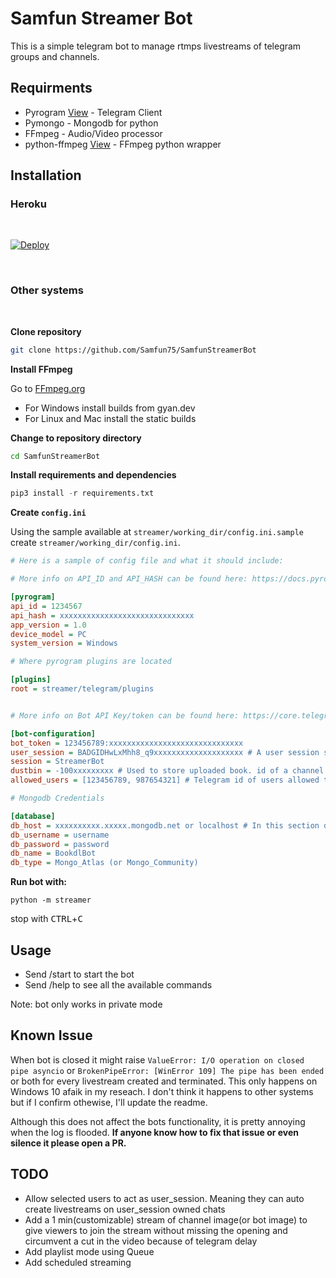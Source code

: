 # Samfun Streamer Bot

This is a simple telegram bot to manage rtmps livestreams of telegram groups and channels.

## Requirments

- Pyrogram [View](https://github.com/pyrogram/pyrogram) - Telegram Client
- Pymongo - Mongodb for python
- FFmpeg - Audio/Video processor
- python-ffmpeg [View](https://github.com/jonghwanhyeon/python-ffmpeg) - FFmpeg python wrapper

## Installation

### Heroku

<br>

[![Deploy](https://www.herokucdn.com/deploy/button.svg)](https://heroku.com/deploy?template=https://github.com/Samfun75/SamfunStreamerBot)

<br>

### Other systems

<br>

**Clone repository**

```bash
git clone https://github.com/Samfun75/SamfunStreamerBot
```

**Install FFmpeg**

Go to [FFmpeg.org](https://ffmpeg.org/download.html)

- For Windows install builds from gyan.dev
- For Linux and Mac install the static builds

**Change to repository directory**

```bash
cd SamfunStreamerBot
```

**Install requirements and dependencies**

```python
pip3 install -r requirements.txt
```

**Create `config.ini`**

Using the sample available at `streamer/working_dir/config.ini.sample` create `streamer/working_dir/config.ini`.

```ini
# Here is a sample of config file and what it should include:

# More info on API_ID and API_HASH can be found here: https://docs.pyrogram.org/intro/setup#api-keys

[pyrogram]
api_id = 1234567
api_hash = xxxxxxxxxxxxxxxxxxxxxxxxxxxxxx
app_version = 1.0
device_model = PC
system_version = Windows

# Where pyrogram plugins are located

[plugins]
root = streamer/telegram/plugins


# More info on Bot API Key/token can be found here: https://core.telegram.org/bots#6-botfather

[bot-configuration]
bot_token = 123456789:xxxxxxxxxxxxxxxxxxxxxxxxxxxxxx
user_session = BADGIDHwLxMhh8_q9xxxxxxxxxxxxxxxxxxxx # A user session string run the example here and input the result: https://docs.pyrogram.org/api/methods/export_session_string
session = StreamerBot
dustbin = -100xxxxxxxxx # Used to store uploaded book. id of a channel where the bot is admin
allowed_users = [123456789, 987654321] # Telegram id of users allowed to use the bot. If the bot is open to all put empty array like this []

# Mongodb Credentials

[database]
db_host = xxxxxxxxxx.xxxxx.mongodb.net or localhost # In this section db_host is the address of the machine where the MongoDB is running, with port number
db_username = username
db_password = password
db_name = BookdlBot
db_type = Mongo_Atlas (or Mongo_Community)

```

**Run bot with:**

`python -m streamer`

stop with <kbd>CTRL</kbd>+<kbd>C</kbd>

## Usage

- Send /start to start the bot
- Send /help to see all the available commands

Note: bot only works in private mode

## Known Issue

When bot is closed it might raise `ValueError: I/O operation on closed pipe asyncio` or `BrokenPipeError: [WinError 109] The pipe has been ended` or both for every livestream created and terminated. This only happens on Windows 10 afaik in my reseach. I don't think it happens to other systems but if I confirm othewise, I'll update the readme.

Although this does not affect the bots functionality, it is pretty annoying when the log is flooded. **If anyone know how to fix that issue or even silence it please open a PR.**

## TODO

- Allow selected users to act as user_session. Meaning they can auto create livestreams on user_session owned chats
- Add a 1 min(customizable) stream of channel image(or bot image) to give viewers to join the stream without missing the opening and circumvent a cut in the video because of telegram delay
- Add playlist mode using Queue
- Add scheduled streaming

